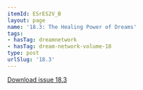 ```yaml
---
itemId: ESrES2V_B
layout: page
name: '18.3: The Healing Power of Dreams'
tags:
- hasTag: dreamnetwork
- hasTag: dream-network-volume-18
type: post
urlSlug: '18.3'
---
```

<a href="../files/pdfs/Volume_18/18.3-Dream-Network-Vol-18-No-3.pdf" download="">Download issue 18.3</a>